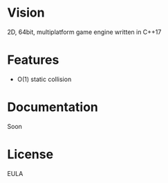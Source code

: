 # Vision
2D, 64bit, multiplatform game engine written in C++17

# Features
* O(1) static collision

# Documentation

Soon

# License 
EULA
